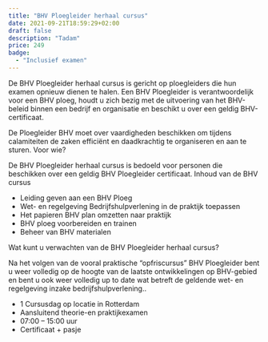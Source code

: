 ```yaml
---
title: "BHV Ploegleider herhaal cursus"
date: 2021-09-21T18:59:29+02:00
draft: false
description: "Tadam"
price: 249
badge:
  - "Inclusief examen"
---
```


De BHV Ploegleider herhaal cursus is gericht op ploegleiders die hun examen opnieuw dienen te halen.
Een BHV Ploegleider is verantwoordelijk voor een BHV ploeg, houdt u zich bezig met de uitvoering van het BHV-beleid binnen een bedrijf en organisatie en beschikt u over een geldig BHV-certificaat.

De Ploegleider BHV moet over vaardigheden beschikken om tijdens calamiteiten de zaken efficiënt en daadkrachtig te organiseren en aan te sturen.
Voor wie?

De BHV Ploegleider herhaal cursus is bedoeld voor personen die beschikken over een geldig BHV Ploegleider certificaat.
Inhoud van de BHV cursus

- Leiding geven aan een BHV Ploeg
- Wet- en regelgeving Bedrijfshulpverlening in de praktijk toepassen
- Het papieren BHV plan omzetten naar praktijk
- BHV ploeg voorbereiden en trainen
- Beheer van BHV materialen

Wat kunt u verwachten van de BHV Ploegleider herhaal cursus?

Na het volgen van de vooral praktische “opfriscursus” BHV Ploegleider bent u weer volledig op de hoogte van de laatste ontwikkelingen op BHV-gebied en bent u ook weer volledig up to date wat betreft de geldende wet- en regelgeving inzake bedrijfshulpverlening..

- 1 Cursusdag op locatie in Rotterdam
- Aansluitend theorie-en praktijkexamen
- 07:00 – 15:00 uur
- Certificaat + pasje
